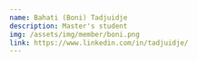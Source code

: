```yaml
---
name: Bahati (Boni) Tadjuidje
description: Master's student
img: /assets/img/member/boni.png
link: https://www.linkedin.com/in/tadjuidje/
---
```

